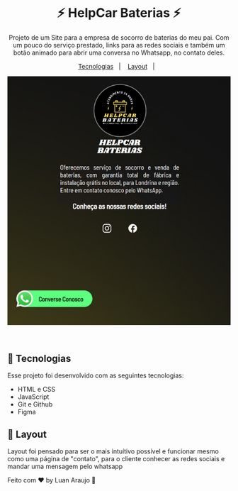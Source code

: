 <h1 align="center"> ⚡ HelpCar Baterias ⚡ </h1>

<p align="center">
Projeto de um Site para a empresa de socorro de baterias do meu pai. Com um pouco do serviço prestado, links para as redes sociais e também um botão animado para abrir uma conversa no Whatsapp, no contato deles.<br/>

<p align="center">
  <a href="#-tecnologias">Tecnologias</a>&nbsp;&nbsp;&nbsp;|&nbsp;&nbsp;&nbsp;
  <a href="#-layout">Layout</a>&nbsp;&nbsp;&nbsp;|&nbsp;&nbsp;&nbsp;
  
</p>

<p align="center">
  <img alt="License" src="./assets/preview.png">
</p>

<br>

## 🚀 Tecnologias

Esse projeto foi desenvolvido com as seguintes tecnologias:

- HTML e CSS
- JavaScript
- Git e Github
- Figma

## :scroll: Layout

Layout foi pensado para ser o mais intuítivo possível e funcionar mesmo como uma página de "contato", para o cliente conhecer as redes sociais e mandar uma mensagem pelo whatsapp

Feito com ♥ by Luan Araujo :wave:
